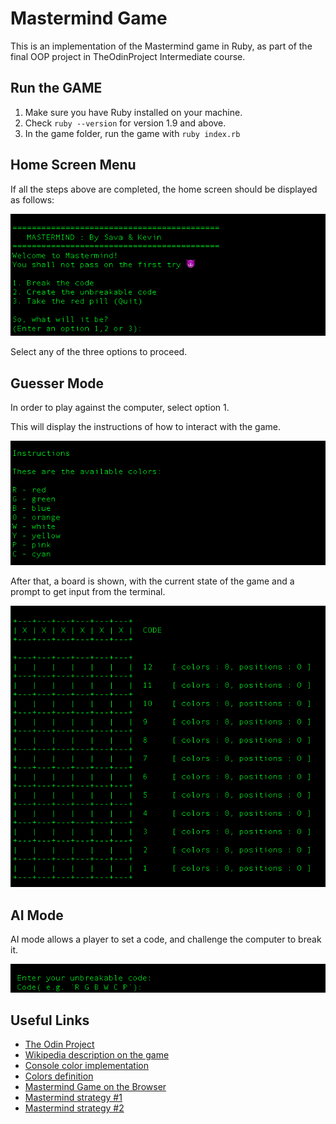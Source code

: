 # Mastermind Game
This is an implementation of the Mastermind game in Ruby, as part of the final OOP project in TheOdinProject Intermediate course.

## Run the GAME

1. Make sure you have Ruby installed on your machine.
2. Check `ruby --version` for version 1.9 and above.
3. In the game folder, run the game with `ruby index.rb`

## Home Screen Menu
If all the steps above are completed, the home screen should be displayed as follows:

![HomeScreen](./screenshots/homescreen.png)

Select any of the three options to proceed.

## Guesser Mode

In order to play against the computer, select option 1.

This will display the instructions of how to interact with the game.

![Guesser](./screenshots/instructions.png)

After that, a board is shown, with the current state of the game and a prompt to get input from the terminal.

![Board](./screenshots/board.png)

## AI Mode

AI mode allows a player to set a code, and challenge the computer to break it.

![AI](./screenshots/code.png)

## Useful Links
- [The Odin Project](https://www.theodinproject.com/courses/ruby-programming/lessons/oop)
- [Wikipedia description on the game](http://en.wikipedia.org/wiki/Mastermind_(board_game))
- [Console color implementation](https://stackoverflow.com/questions/1489183/colorized-ruby-output)
- [Colors definition](https://misc.flogisoft.com/bash/tip_colors_and_formatting)
- [Mastermind Game on the Browser](http://www.webgamesonline.com/mastermind/index.php)
- [Mastermind strategy #1](https://www.youtube.com/watch?v=XX5TlB6xT3M)
- [Mastermind strategy #2](https://www.youtube.com/watch?v=BTVt1OKp7v0)
